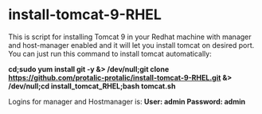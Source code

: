 # install-tomcat-9-RHEL

This is script for installing Tomcat 9 in your Redhat machine with manager and host-manager enabled and it will let you install tomcat on desired port. You can just run this command to install tomcat automatically:

**cd;sudo yum install git -y &> /dev/null;git clone https://github.com/protalic-protalic/install-tomcat-9-RHEL.git &> /dev/null;cd install_tomcat_RHEL;bash tomcat.sh**


Logins for manager and Hostmanager is:
**User: admin
Password: admin**
